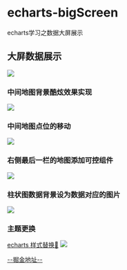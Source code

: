 # echarts-bigScreen
echarts学习之数据大屏展示
## 大屏数据展示
![](https://github.com/xinsuan/echarts-bigScreen/blob/main/demo-images/%E5%A4%A7%E5%B1%8F%E6%95%B4%E4%BD%93.gif)
### 中间地图背景酷炫效果实现
![](https://github.com/xinsuan/echarts-bigScreen/blob/main/demo-images/%E4%B8%AD%E9%97%B4%E5%9C%B0%E5%9B%BE%E8%83%8C%E6%99%AF%E9%85%B7%E7%82%AB%E5%8E%9F%E7%90%86.gif)
### 中间地图点位的移动
![](https://github.com/xinsuan/echarts-bigScreen/blob/main/demo-images/%E4%B8%AD%E9%97%B4%E5%9C%B0%E5%9B%BE%E8%83%8C%E6%99%AF%E9%85%B7%E7%82%AB%E5%8E%9F%E7%90%86.gif)
### 右侧最后一栏的地图添加可控组件
![](https://github.com/xinsuan/echarts-bigScreen/blob/main/demo-images/%E5%9C%B0%E5%9B%BE%E6%B7%BB%E5%8A%A0%E5%8F%AF%E6%8E%A7%E7%BB%84%E4%BB%B6.gif)
### 柱状图数据背景设为数据对应的图片
![](https://github.com/xinsuan/echarts-bigScreen/blob/main/demo-images/%E5%9B%BE%E7%89%87%E4%BD%9C%E4%B8%BA%E6%95%B0%E6%8D%AE%E8%83%8C%E6%99%AF.jpg)
### 主题更换
[echarts 样式替换🔗](https://echarts.apache.org/zh/theme-builder.html)
![](https://github.com/xinsuan/echarts-bigScreen/blob/main/demo-images/%E6%9B%B4%E6%8D%A2%E6%A0%B7%E5%BC%8F%E5%90%8E%E5%A4%A7%E5%B1%8F.jpg)


[--掘金地址--](https://juejin.cn/post/6941286760227799054)

